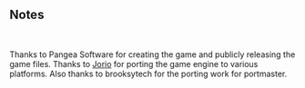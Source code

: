 ## Notes
<br/>

Thanks to Pangea Software for creating the game and publicly releasing the game files. Thanks to [Jorio](https://github.com/jorio/MightyMike) for porting the game engine to various platforms.  Also thanks to brooksytech for the porting work for portmaster.
<br/>

